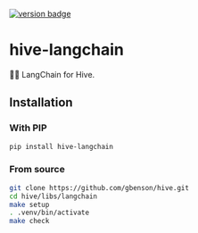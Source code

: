 [![version badge]](https://pypi.org/project/hive-langchain/)

[version badge]: https://img.shields.io/pypi/v/hive-langchain?color=limegreen

# hive-langchain

🦜🔗 LangChain for Hive.

## Installation

### With PIP

```sh
pip install hive-langchain
```

### From source

```sh
git clone https://github.com/gbenson/hive.git
cd hive/libs/langchain
make setup
. .venv/bin/activate
make check
```
